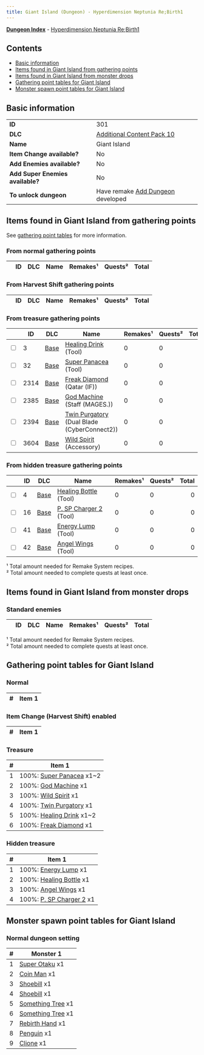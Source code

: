 ```yaml
---
title: Giant Island (Dungeon) - Hyperdimension Neptunia Re;Birth1
---
```


[**Dungeon Index**](/neptunia/rb1/dungeon/index.html) - [Hyperdimension Neptunia Re;Birth1](/neptunia/rb1)

## Contents

- [Basic information](#basic-information)
- [Items found in Giant Island from gathering points](#items-found-in-giant-island-from-gathering-points)
- [Items found in Giant Island from monster drops](#items-found-in-giant-island-from-monster-drops)
- [Gathering point tables for Giant Island](#gathering-point-tables-for-giant-island)
- [Monster spawn point tables for Giant Island](#monster-spawn-point-tables-for-giant-island)

## Basic information


|    |    |
| -- | -- |
| **ID** | 301 |
| **DLC** | [Additional Content Pack 10](/neptunia/rb1/dungeon/19-pack10.html) |
| **Name** | Giant Island |
| **Item Change available?** | No |
| **Add Enemies available?** | No |
| **Add Super Enemies available?** | No |
| **To unlock dungeon**| Have remake [Add Dungeon](/neptunia/rb1/scene/19-1001-add-dungeon.html) developed |

## Items found in Giant Island from gathering points

See [gathering point tables](#gathering-point-tables-for-giant-island) for more information.

### From normal gathering points


|    | ID | DLC | Name | Remakes¹ | Quests² | Total |
| -- | -- | --- | ---- | -------- | ------- | ----: |


### From Harvest Shift gathering points


|    | ID | DLC | Name | Remakes¹ | Quests² | Total |
| -- | -- | --- | ---- | -------- | ------- | ----: |


### From treasure gathering points


|    | ID | DLC | Name | Remakes¹ | Quests² | Total |
| -- | -- | --- | ---- | -------- | ------- | ----: |
| <input type="checkbox" id="rb1-item-1-3" class="trackbox" /> | 3 | [Base](/neptunia/rb1/dungeon/1-base.html) | [Healing Drink](/neptunia/rb1/item/1-3-healing-drink.html) (Tool) | 0 | 0 | 0 |
| <input type="checkbox" id="rb1-item-1-32" class="trackbox" /> | 32 | [Base](/neptunia/rb1/dungeon/1-base.html) | [Super Panacea](/neptunia/rb1/item/1-32-super-panacea.html) (Tool) | 0 | 0 | 0 |
| <input type="checkbox" id="rb1-item-1-2314" class="trackbox" /> | 2314 | [Base](/neptunia/rb1/dungeon/1-base.html) | [Freak Diamond](/neptunia/rb1/item/1-2314-freak-diamond.html) (Qatar (IF)) | 0 | 0 | 0 |
| <input type="checkbox" id="rb1-item-1-2385" class="trackbox" /> | 2385 | [Base](/neptunia/rb1/dungeon/1-base.html) | [God Machine](/neptunia/rb1/item/1-2385-god-machine.html) (Staff (MAGES.)) | 0 | 0 | 0 |
| <input type="checkbox" id="rb1-item-1-2394" class="trackbox" /> | 2394 | [Base](/neptunia/rb1/dungeon/1-base.html) | [Twin Purgatory](/neptunia/rb1/item/1-2394-twin-purgatory.html) (Dual Blade (CyberConnect2)) | 0 | 0 | 0 |
| <input type="checkbox" id="rb1-item-1-3604" class="trackbox" /> | 3604 | [Base](/neptunia/rb1/dungeon/1-base.html) | [Wild Spirit](/neptunia/rb1/item/1-3604-wild-spirit.html) (Accessory) | 0 | 0 | 0 |

### From hidden treasure gathering points


|    | ID | DLC | Name | Remakes¹ | Quests² | Total |
| -- | -- | --- | ---- | -------- | ------- | ----: |
| <input type="checkbox" id="rb1-item-1-4" class="trackbox" /> | 4 | [Base](/neptunia/rb1/dungeon/1-base.html) | [Healing Bottle](/neptunia/rb1/item/1-4-healing-bottle.html) (Tool) | 0 | 0 | 0 |
| <input type="checkbox" id="rb1-item-1-16" class="trackbox" /> | 16 | [Base](/neptunia/rb1/dungeon/1-base.html) | [P. SP Charger 2](/neptunia/rb1/item/1-16-p-sp-charger-2.html) (Tool) | 0 | 0 | 0 |
| <input type="checkbox" id="rb1-item-1-41" class="trackbox" /> | 41 | [Base](/neptunia/rb1/dungeon/1-base.html) | [Energy Lump](/neptunia/rb1/item/1-41-energy-lump.html) (Tool) | 0 | 0 | 0 |
| <input type="checkbox" id="rb1-item-1-42" class="trackbox" /> | 42 | [Base](/neptunia/rb1/dungeon/1-base.html) | [Angel Wings](/neptunia/rb1/item/1-42-angel-wings.html) (Tool) | 0 | 0 | 0 |

¹ Total amount needed for Remake System recipes.<br />² Total amount needed to complete quests at least once.

## Items found in Giant Island from monster drops


### Standard enemies


|    | ID | DLC | Name | Remakes¹ | Quests² | Total |
| -- | -- | --- | ---- | -------- | ------- | ----: |






¹ Total amount needed for Remake System recipes.<br />² Total amount needed to complete quests at least once.

## Gathering point tables for Giant Island


### Normal


| #  | Item 1 |
| -- | ------ |


### Item Change (Harvest Shift) enabled


| #  | Item 1 |
| -- | ------ |


### Treasure


| #  | Item 1 |
| -- | ------ |
| 1 | 100%: [Super Panacea](/neptunia/rb1/item/1-32-super-panacea.html) x1~2 |
| 2 | 100%: [God Machine](/neptunia/rb1/item/1-2385-god-machine.html) x1 |
| 3 | 100%: [Wild Spirit](/neptunia/rb1/item/1-3604-wild-spirit.html) x1 |
| 4 | 100%: [Twin Purgatory](/neptunia/rb1/item/1-2394-twin-purgatory.html) x1 |
| 5 | 100%: [Healing Drink](/neptunia/rb1/item/1-3-healing-drink.html) x1~2 |
| 6 | 100%: [Freak Diamond](/neptunia/rb1/item/1-2314-freak-diamond.html) x1 |

### Hidden treasure


| #  | Item 1 |
| -- | ------ |
| 1 | 100%: [Energy Lump](/neptunia/rb1/item/1-41-energy-lump.html) x1 |
| 2 | 100%: [Healing Bottle](/neptunia/rb1/item/1-4-healing-bottle.html) x1 |
| 3 | 100%: [Angel Wings](/neptunia/rb1/item/1-42-angel-wings.html) x1 |
| 4 | 100%: [P. SP Charger 2](/neptunia/rb1/item/1-16-p-sp-charger-2.html) x1 |

## Monster spawn point tables for Giant Island


### Normal dungeon setting


| #  | Monster 1 |
| -- | --------- |
| 1 | [Super Otaku](/neptunia/rb1/monster/19-8001-super-otaku.html) x1 |
| 2 | [Coin Man](/neptunia/rb1/monster/19-8002-coin-man.html) x1 |
| 3 | [Shoebill](/neptunia/rb1/monster/19-8003-shoebill.html) x1 |
| 4 | [Shoebill](/neptunia/rb1/monster/19-8003-shoebill.html) x1 |
| 5 | [Something Tree](/neptunia/rb1/monster/19-8004-something-tree.html) x1 |
| 6 | [Something Tree](/neptunia/rb1/monster/19-8004-something-tree.html) x1 |
| 7 | [Rebirth Hand](/neptunia/rb1/monster/19-8005-rebirth-hand.html) x1 |
| 8 | [Penguin](/neptunia/rb1/monster/19-8006-penguin.html) x1 |
| 9 | [Clione](/neptunia/rb1/monster/19-8007-clione.html) x1 |



